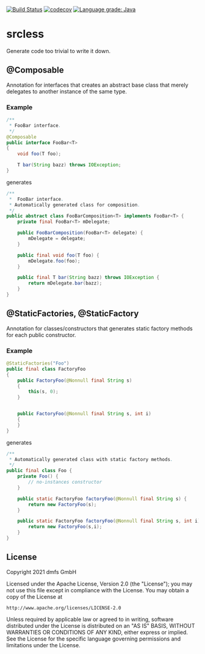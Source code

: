 [![Build Status](https://travis-ci.com/dmfs/srcless.svg?branch=master)](https://travis-ci.com/dmfs/srcless)
[![codecov](https://codecov.io/gh/dmfs/srcless/branch/master/graph/badge.svg)](https://codecov.io/gh/dmfs/srcless)
[![Language grade: Java](https://img.shields.io/lgtm/grade/java/g/dmfs/srcless.svg?logo=lgtm&logoWidth=18)](https://lgtm.com/projects/g/dmfs/srcless/context:java)

# srcless

Generate code too trivial to write it down.

## @Composable

Annotation for interfaces that creates an abstract base class that merely delegates to
another instance of the same type.

### Example

```java
/**
 * FooBar interface.
 */
@Composable
public interface FooBar<T>
{
    void foo(T foo);

    T bar(String bazz) throws IOException;
}
```

generates

```java
/**
 *  FooBar interface.
 * Automatically generated class for composition.
 */
public abstract class FooBarComposition<T> implements FooBar<T> {
    private final FooBar<T> mDelegate;

    public FooBarComposition(FooBar<T> delegate) {
        mDelegate = delegate;
    }

    public final void foo(T foo) {
        mDelegate.foo(foo);
    }

    public final T bar(String bazz) throws IOException {
        return mDelegate.bar(bazz);
    }
}
```

## @StaticFactories, @StaticFactory

Annotation for classes/constructors that generates static factory methods for each public constructor.

### Example
```java
@StaticFactories("Foo")
public final class FactoryFoo
{
    public FactoryFoo(@Nonnull final String s)
    {
        this(s, 0);
    }


    public FactoryFoo(@Nonnull final String s, int i)
    {
    }
}
```

generates

```java
/**
 * Automatically generated class with static factory methods.
 */
public final class Foo {
    private Foo() {
        // no-instances constructor
    }

    public static FactoryFoo factoryFoo(@Nonnull final String s) {
        return new FactoryFoo(s);
    }

    public static FactoryFoo factoryFoo(@Nonnull final String s, int i) {
        return new FactoryFoo(s,i);
    }
}
```

## License

Copyright 2021 dmfs GmbH

Licensed under the Apache License, Version 2.0 (the "License");
you may not use this file except in compliance with the License.
You may obtain a copy of the License at

    http://www.apache.org/licenses/LICENSE-2.0

Unless required by applicable law or agreed to in writing, software
distributed under the License is distributed on an "AS IS" BASIS,
WITHOUT WARRANTIES OR CONDITIONS OF ANY KIND, either express or implied.
See the License for the specific language governing permissions and
limitations under the License.

